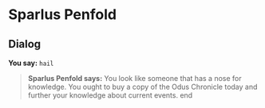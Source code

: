 # Sparlus Penfold
## Dialog

**You say:** `hail`



>**Sparlus Penfold says:** You look like someone that has a nose for knowledge. You ought to buy a copy of the Odus Chronicle today and further your knowledge about current events.
end

